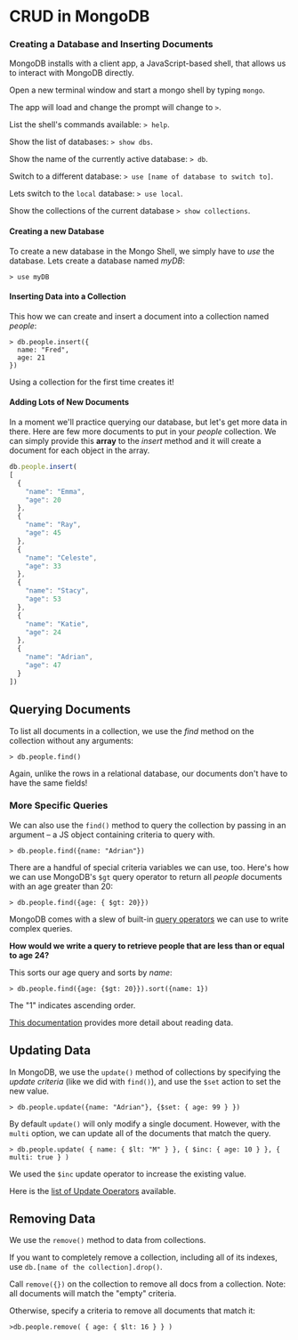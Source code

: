 # CRUD in MongoDB

### Creating a Database and Inserting Documents

MongoDB installs with a client app, a JavaScript-based shell, that allows us to interact with MongoDB directly.

Open a new terminal window and start a mongo shell by typing `mongo`.

The app will load and change the prompt will change to `>`.

List the shell's commands available: `> help`.

Show the list of databases: `> show dbs`.

Show the name of the currently active database: `> db`.

Switch to a different database: `> use [name of database to switch to]`.

Lets switch to the `local` database: `> use local`.

Show the collections of the current database `> show collections`.

#### Creating a new Database

To create a new database in the Mongo Shell, we simply have to _use_ the database. Lets create a database named _myDB_:

```text
> use myDB
```

#### Inserting Data into a Collection

This how we can create and insert a document into a collection named _people_:

```text
> db.people.insert({
  name: "Fred",
  age: 21
})
```

Using a collection for the first time creates it!

#### Adding Lots of New Documents

In a moment we'll practice querying our database, but let's get more data in there. Here are few more documents to put in your _people_ collection. We can simply provide this **array** to the _insert_ method and it will create a document for each object in the array.

```javascript
db.people.insert(
[
  {
    "name": "Emma",
    "age": 20
  },
  {
    "name": "Ray",
    "age": 45
  },
  {
    "name": "Celeste",
    "age": 33
  },
  {
    "name": "Stacy",
    "age": 53
  },
  {
    "name": "Katie",
    "age": 24
  },
  {
    "name": "Adrian",
    "age": 47
  }
])
```

## Querying Documents

To list all documents in a collection, we use the _find_ method on the collection without any arguments:

```text
> db.people.find()
```

Again, unlike the rows in a relational database, our documents don't have to have the same fields!

### More Specific Queries

We can also use the `find()` method to query the collection by passing in an argument – a JS object containing criteria to query with.

```text
> db.people.find({name: "Adrian"})
```

There are a handful of special criteria variables we can use, too. Here's how we can use MongoDB's `$gt` query operator to return all _people_ documents with an age greater than 20:

```text
> db.people.find({age: { $gt: 20}})
```

MongoDB comes with a slew of built-in [query operators](http://docs.mongodb.org/manual/reference/operator/query/#query-selectors) we can use to write complex queries.

**How would we write a query to retrieve people that are less than or equal to age 24?**

This sorts our age query and sorts by _name_:

```text
> db.people.find({age: {$gt: 20}}).sort({name: 1})
```

The "1" indicates ascending order.

[This documentation](http://docs.mongodb.org/manual/core/read-operations-introduction/) provides more detail about reading data.

## Updating Data

In MongoDB, we use the `update()` method of collections by specifying the _update criteria_ \(like we did with `find()`\), and use the `$set` action to set the new value.

```text
> db.people.update({name: "Adrian"}, {$set: { age: 99 } })
```

By default `update()` will only modify a single document. However, with the `multi` option, we can update all of the documents that match the query.

```text
> db.people.update( { name: { $lt: "M" } }, { $inc: { age: 10 } }, { multi: true } )
```

We used the `$inc` update operator to increase the existing value.

Here is the [list of Update Operators](http://docs.mongodb.org/manual/reference/operator/update/) available.

## Removing Data

We use the `remove()` method to data from collections.

If you want to completely remove a collection, including all of its indexes, use `db.[name of the collection].drop()`.

Call `remove({})` on the collection to remove all docs from a collection. Note: all documents will match the "empty" criteria.

Otherwise, specify a criteria to remove all documents that match it:

```text
>db.people.remove( { age: { $lt: 16 } } )
```


